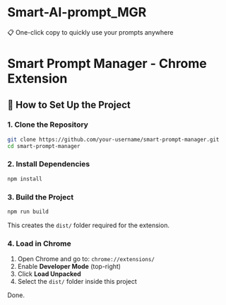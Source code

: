 # Smart-AI-prompt_MGR
📋 One-click copy to quickly use your prompts anywhere

# Smart Prompt Manager - Chrome Extension

## 🧩 How to Set Up the Project

### 1. Clone the Repository

```bash
git clone https://github.com/your-username/smart-prompt-manager.git
cd smart-prompt-manager
```

### 2. Install Dependencies

```bash
npm install
```

### 3. Build the Project

```bash
npm run build
```

This creates the `dist/` folder required for the extension.

### 4. Load in Chrome

1. Open Chrome and go to: `chrome://extensions/`
2. Enable **Developer Mode** (top-right)
3. Click **Load Unpacked**
4. Select the `dist/` folder inside this project

Done.
